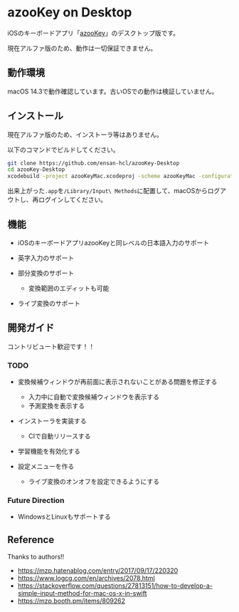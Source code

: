 # azooKey on Desktop

iOSのキーボードアプリ「[azooKey](https://github.com/ensan-hcl/azooKey)」のデスクトップ版です。

現在アルファ版のため、動作は一切保証できません。

## 動作環境

macOS 14.3で動作確認しています。古いOSでの動作は検証していません。

## インストール

現在アルファ版のため、インストーラ等はありません。

以下のコマンドでビルドしてください。

```bash
git clone https://github.com/ensan-hcl/azooKey-Desktop
cd azooKey-Desktop
xcodebuild -project azooKeyMac.xcodeproj -scheme azooKeyMac -configuration Release
```

出来上がった`.app`を`/Library/Input\ Methods`に配置して、macOSからログアウトし、再ログインしてください。

## 機能

* iOSのキーボードアプリazooKeyと同レベルの日本語入力のサポート
* 英字入力のサポート
* 部分変換のサポート
  * 変換範囲のエディットも可能

* ライブ変換のサポート

## 開発ガイド

コントリビュート歓迎です！！

### TODO

* 変換候補ウィンドウが再前面に表示されないことがある問題を修正する
  * 入力中に自動で変換候補ウィンドウを表示する
  * 予測変換を表示する

* インストーラを実装する
  * CIで自動リリースする

* 学習機能を有効化する
* 設定メニューを作る
  * ライブ変換のオンオフを設定できるようにする


### Future Direction

* WindowsとLinuxもサポートする

## Reference

Thanks to authors!!

* https://mzp.hatenablog.com/entry/2017/09/17/220320
* https://www.logcg.com/en/archives/2078.html
* https://stackoverflow.com/questions/27813151/how-to-develop-a-simple-input-method-for-mac-os-x-in-swift
* https://mzp.booth.pm/items/809262
